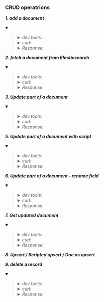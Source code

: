 ### CRUD operatrions

***1. add a document***

<details open><summary><i></i></summary><blockquote>

  <details><summary><i>dev tools:</i></summary>
  
  ```json
  POST /person/_doc/1
  {
    "name": "Farhad",
    "job_description": "Software Engineer"
  }
  ```

  </details>

  <details><summary><i>curl:</i></summary>

  ```json
  curl -XPOST "http://localhost:9200/person/_doc/1?pretty" -H 'Content-Type: application/json' -d'
  {
    "name": "Farhad",
    "job_description": "Software Engineer"
  }'
  ```

  </details>

  <details><summary><i>Response:</i></summary>

  ```json
  {
    "_index" : "person",
    "_type" : "_doc",
    "_id" : "1",
    "_version" : 1,
    "result" : "created",
    "_shards" : {
      "total" : 2,
      "successful" : 1,
      "failed" : 0
    },
    "_seq_no" : 0,
    "_primary_term" : 1
  }
  ```

  </details>

</blockquote></details>


***2. fetch a document from Elasticsearch***

<details open><summary><i></i></summary><blockquote>

  <details><summary><i>dev tools:</i></summary>
  
  ```json
  GET /person/_doc/1
  ```

  </details>

  <details><summary><i>curl:</i></summary>

  ```json
  curl -XGET "http://localhost:9200/person/_doc/1?pretty"
  ```

  </details>

  <details><summary><i>Response:</i></summary>

  ```json
  {
    "_index" : "person",
    "_type" : "_doc",
    "_id" : "1",
    "_version" : 1,
    "_seq_no" : 0,
    "_primary_term" : 1,
    "found" : true,
    "_source" : {
      "name" : "Farhad",
      "job_description" : "Software Engineer"
    }
  }
  ```

  </details>

</blockquote></details>


***3. Update part of a document***

<details open><summary><i></i></summary><blockquote>

  <details><summary><i>dev tools:</i></summary>
  
  ```json
  POST /person/_update/1
  {
    "doc": {
      "job_description": "Senior Software Engineer"
    }
  }
  ```

  </details>

  <details><summary><i>curl:</i></summary>

  ```json
  curl -XPOST "http://localhost:9200/person/_update/1?pretty" -H 'Content-Type: application/json' -d'
  {
    "doc": {
      "job_description": "Senior Software Engineer"
    }
  }'
  ```

  </details>

  <details><summary><i>Response:</i></summary>

  ```json
  {
    "_index" : "person",
    "_type" : "_doc",
    "_id" : "1",
    "_version" : 2,
    "result" : "updated",
    "_shards" : {
      "total" : 2,
      "successful" : 1,
      "failed" : 0
    },
    "_seq_no" : 1,
    "_primary_term" : 1
  }
  ```

  </details>

</blockquote></details>


***5. Update part of a document with script***

<details open><summary><i></i></summary><blockquote>

  <details><summary><i>dev tools:</i></summary>
  
  ```json
  POST /person/_update/1
  {
    "script": {
      "source": "ctx._source.name = params.updatedName", 
      "lang": "painless",
      "params": {
        "updatedName": "Farhad Rasouli"
      }
    }
  }
  ```
  
  </details>

  <details><summary><i>curl:</i></summary>

  ```json
  curl -XPOST "http://localhost:9200/person/_update/1?pretty" -H 'Content-Type: application/json' -d'
  {
    "script": {
      "source": "ctx._source.name = params.updatedName", 
      "lang": "painless",
      "params": {
        "updatedName": "Farhad Rasouli"
      }
    }
  }'
  ```

  </details>

  <details><summary><i>Response:</i></summary>

  ```json
  {
  "_index" : "person",
  "_type" : "_doc",
  "_id" : "1",
  "_version" : 3,
  "result" : "updated",
  "_shards" : {
    "total" : 2,
    "successful" : 1,
    "failed" : 0
  },
  "_seq_no" : 2,
  "_primary_term" : 1
  }
  ```

  </details>

</blockquote></details>


***6. Update part of a document - rename field***

<details open><summary><i></i></summary><blockquote>

  <details><summary><i>dev tools:</i></summary>
  
  ```json
  POST /person/_update/1
  {
    "script": {
      "source": "ctx._source.fullname = ctx._source.name;ctx._source.remove('name');"
    }
  }
  ```
  
  </details>

  <details><summary><i>curl:</i></summary>

  ```json
  curl -XPOST "http://localhost:9200/person/_update/1?pretty" -H 'Content-Type: application/json' -d'
  {
    "script": {
      "source": "ctx._source.fullname = ctx._source.name;ctx._source.remove('\''name'\'');"
    }
  }'
  ```

  </details>

  <details><summary><i>Response:</i></summary>

  ```json
  {
    "_index" : "person",
    "_type" : "_doc",
    "_id" : "1",
    "_version" : 4,
    "result" : "updated",
    "_shards" : {
      "total" : 2,
      "successful" : 1,
      "failed" : 0
    },
    "_seq_no" : 3,
    "_primary_term" : 1
  }
  ```

  </details>

</blockquote></details>


***7. Get updated document***

<details open><summary><i></i></summary><blockquote>

  <details><summary><i>dev tools:</i></summary>
  
  ```json
  GET /person/_doc/1
  ```
  
  </details>

  <details><summary><i>curl:</i></summary>

  ```json
  curl -XGET "http://localhost:9200/person/_doc/1?pretty"
  ```

  </details>

  <details><summary><i>Response:</i></summary>

  ```json
  {
    "_index" : "person",
    "_type" : "_doc",
    "_id" : "1",
    "_version" : 4,
    "_seq_no" : 3,
    "_primary_term" : 1,
    "found" : true,
    "_source" : {
      "job_description" : "Senior Software Engineer",
      "fullname" : "Farhad Rasouli"
    }
  }
  ```

  </details>

</blockquote></details>


***8. Upsert / Scripted upsert / Doc as upsert***


***9. delete a record***

<details open><summary><i></i></summary><blockquote>

  <details><summary><i>dev tools:</i></summary>
  
  ```json
  DELETE /person/_doc/1
  ```
  
  </details>

  <details><summary><i>curl:</i></summary>

  ```json
  curl -XDELETE "http://localhost:9200/person/_doc/1?pretty"
  ```

  </details>

  <details><summary><i>Response:</i></summary>

  ```json
  {
    "_index" : "person",
    "_type" : "_doc",
    "_id" : "1",
    "_version" : 5,
    "result" : "deleted",
    "_shards" : {
      "total" : 2,
      "successful" : 1,
      "failed" : 0
    },
    "_seq_no" : 4,
    "_primary_term" : 1
  }
  ```

  </details>

</blockquote></details>

